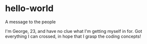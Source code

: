 # hello-world

A message to the people

I'm George, 23, and have no clue what I'm getting myself in for.
Got everything I can crossed, in hope that I grasp the coding concepts!
